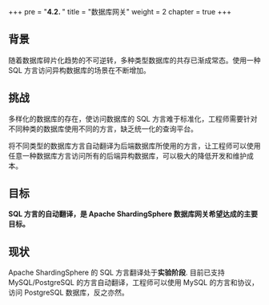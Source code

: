 +++
pre = "<b>4.2. </b>"
title = "数据库网关"
weight = 2
chapter = true
+++

## 背景

随着数据库碎片化趋势的不可逆转，多种类型数据库的共存已渐成常态。使用一种 SQL 方言访问异构数据库的场景在不断增加。

## 挑战

多样化的数据库的存在，使访问数据库的 SQL 方言难于标准化，工程师需要针对不同种类的数据库使用不同的方言，缺乏统一化的查询平台。

将不同类型的数据库方言自动翻译为后端数据库所使用的方言，让工程师可以使用任意一种数据库方言访问所有的后端异构数据库，可以极大的降低开发和维护成本。

## 目标

**SQL 方言的自动翻译，是 Apache ShardingSphere 数据库网关希望达成的主要目标。**

## 现状

Apache ShardingSphere 的 SQL 方言翻译处于**实验阶段**.
目前已支持 MySQL/PostgreSQL 的方言自动翻译，工程师可以使用 MySQL 的方言和协议，访问 PostgreSQL 数据库，反之亦然。
